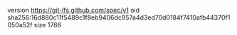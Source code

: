 version https://git-lfs.github.com/spec/v1
oid sha256:16d880c11f5489c1f8eb9406dc957a4d3ed70d0184f7410afb44370f1050a52f
size 1766
